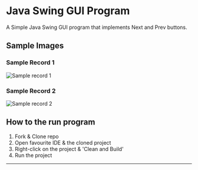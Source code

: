 # Java Swing GUI Program
A Simple Java Swing GUI program that implements Next and Prev buttons.

## Sample Images 

### Sample Record 1
![Sample record 1](https://raw.githubusercontent.com/CurstinJR/SwingPrevNext/master/Images/Record1.png)

### Sample Record 2
![Sample record 2](https://raw.githubusercontent.com/CurstinJR/SwingPrevNext/master/Images/Record2.png)

## How to the run program

1. Fork & Clone repo
2. Open favourite IDE & the cloned project
3. Right-click on the project & 'Clean and Build'
4. Run the project

---
